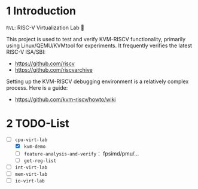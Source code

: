 # 1 Introduction

`RVL`: RISC-V Virtualization Lab 👋

This project is used to test and verify KVM-RISCV functionality, primarily using Linux/QEMU/KVMtool for experiments. It frequently verifies the latest RISC-V ISA/SBI:

* https://github.com/riscv
* https://github.com/riscvarchive

Setting up the KVM-RISCV debugging environment is a relatively complex process. Here is a guide:

* https://github.com/kvm-riscv/howto/wiki







# 2 TODO-List

- [ ] `cpu-virt-lab`
  - [x] `kvm-demo`
  - [ ] `feature-analysis-and-verify`： fpsimd/pmu/...
  - [ ] `get-reg-list`
- [ ] `int-virt-lab`
- [ ] `mem-virt-lab`
- [ ] `io-virt-lab`
